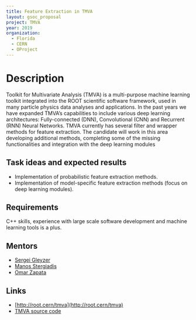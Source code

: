 ```yaml
---
title: Feature Extraction in TMVA
layout: gsoc_proposal
project: TMVA
year: 2019
organization:
  - Florida
  - CERN
  - OProject
---
```


# Description

Toolkit for Multivariate Analysis (TMVA) is a multi-purpose machine learning toolkit integrated into the ROOT scientific software framework, used in many particle physics data analyses and applications. In the past years we have expanded TMVA’s capabilities to include various deep learning architectures: Fully-connected (DNN), Convolutional (CNN) and Recurrent (RNN) Neural Networks. TMVA currently has several filter and wrapper methods for feature extraction. The candidate will work in this area developing additional methods, completing some of the missing functionalities and integration with the deep learning modules  

## Task ideas and expected results
  * Implementation of probabilistic feature extraction methods.
  * Implementation of model-specific feature extraction methods (focus on deep learning modules).

## Requirements
C++ skills, experience with large scale software development and machine learning tools is a plus.

## Mentors
* [Sergei Gleyzer](mailto:sft-gsoc@cern.ch?subject=TMVA%20Feature%20Extraction) 
* [Manos Stergiadis](mailto:sft-gsoc@cern.ch?subject=TMVA%20Feature%20Extraction)
* [Omar Zapata](mailto:sft-gsoc@cern.ch?subject=TMVA%20Feature%20Extraction)

## Links
  * [http://root.cern/tmva](http://root.cern/tmva)
  * [TMVA source code](https://github.com/root-project/root/tree/master/tmva)

